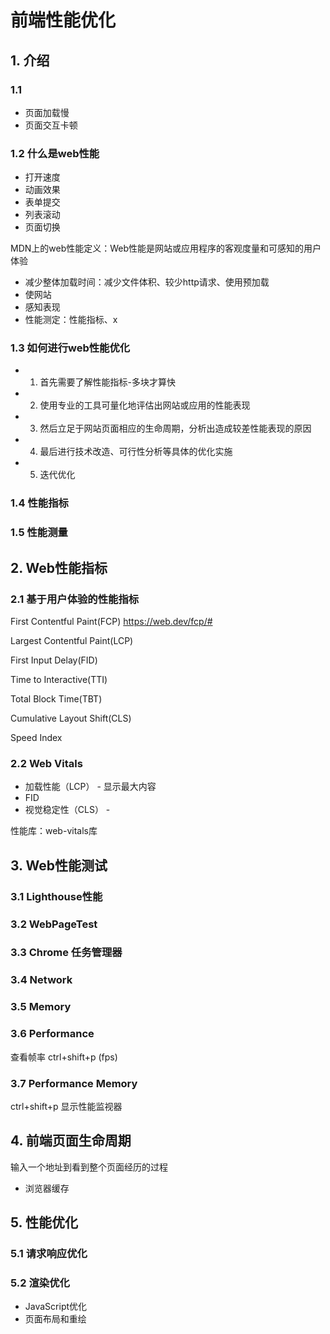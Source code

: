 # 前端性能优化
## 1. 介绍
### 1.1
- 页面加载慢
- 页面交互卡顿
### 1.2 什么是web性能
- 打开速度
- 动画效果
- 表单提交
- 列表滚动
- 页面切换

MDN上的web性能定义：Web性能是网站或应用程序的客观度量和可感知的用户体验
- 减少整体加载时间：减少文件体积、较少http请求、使用预加载
- 使网站
- 感知表现
- 性能测定：性能指标、x
### 1.3 如何进行web性能优化
- 1. 首先需要了解性能指标-多块才算快
- 2. 使用专业的工具可量化地评估出网站或应用的性能表现
- 3. 然后立足于网站页面相应的生命周期，分析出造成较差性能表现的原因
- 4. 最后进行技术改造、可行性分析等具体的优化实施
- 5. 迭代优化
### 1.4 性能指标
### 1.5 性能测量
## 2. Web性能指标
### 2.1 基于用户体验的性能指标
First Contentful Paint(FCP)
https://web.dev/fcp/#

Largest Contentful Paint(LCP)

First Input Delay(FID)

Time to Interactive(TTI)

Total Block Time(TBT)

Cumulative Layout Shift(CLS)

Speed Index

### 2.2 Web Vitals

- 加载性能（LCP） - 显示最大内容
- FID
- 视觉稳定性（CLS） -

性能库：web-vitals库
## 3. Web性能测试

### 3.1  Lighthouse性能

### 3.2 WebPageTest

### 3.3 Chrome 任务管理器

### 3.4 Network

### 3.5 Memory
### 3.6 Performance
查看帧率 ctrl+shift+p (fps)

### 3.7 Performance Memory
ctrl+shift+p
显示性能监视器


## 4. 前端页面生命周期
输入一个地址到看到整个页面经历的过程

- 浏览器缓存

## 5. 性能优化
### 5.1 请求响应优化
### 5.2 渲染优化
- JavaScript优化
- 页面布局和重绘
